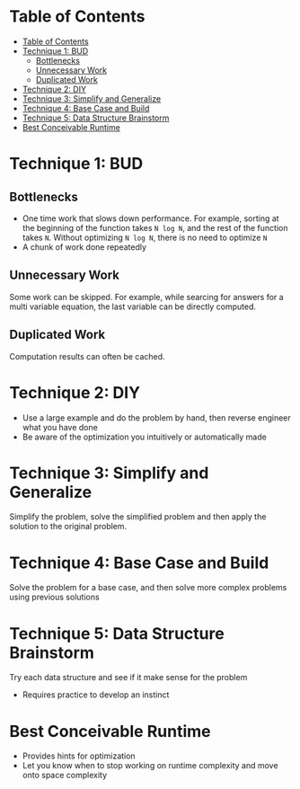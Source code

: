 # Table of Contents

- [Table of Contents](#table-of-contents)
- [Technique 1: BUD](#technique-1-bud)
  - [Bottlenecks](#bottlenecks)
  - [Unnecessary Work](#unnecessary-work)
  - [Duplicated Work](#duplicated-work)
- [Technique 2: DIY](#technique-2-diy)
- [Technique 3: Simplify and Generalize](#technique-3-simplify-and-generalize)
- [Technique 4: Base Case and Build](#technique-4-base-case-and-build)
- [Technique 5: Data Structure Brainstorm](#technique-5-data-structure-brainstorm)
- [Best Conceivable Runtime](#best-conceivable-runtime)

# Technique 1: BUD

## Bottlenecks

- One time work that slows down performance. For example, sorting at the
  beginning of the function takes `N log N`, and the rest of the function takes
  `N`. Without optimizing `N log N`, there is no need to optimize `N`
- A chunk of work done repeatedly

## Unnecessary Work

Some work can be skipped. For example, while searcing for answers for a multi
variable equation, the last variable can be directly computed.

## Duplicated Work

Computation results can often be cached.

# Technique 2: DIY

- Use a large example and do the problem by hand, then reverse engineer what you
  have done
- Be aware of the optimization you intuitively or automatically made

# Technique 3: Simplify and Generalize

Simplify the problem, solve the simplified problem and then apply the solution
to the original problem.

# Technique 4: Base Case and Build

Solve the problem for a base case, and then solve more complex problems using
previous solutions

# Technique 5: Data Structure Brainstorm

Try each data structure and see if it make sense for the problem

- Requires practice to develop an instinct

# Best Conceivable Runtime

- Provides hints for optimization
- Let you know when to stop working on runtime complexity and move onto space
  complexity
